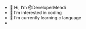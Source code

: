 - 👋 Hi, I’m @DeveloperMehdi
- 👀 I’m interested in coding 
- 🌱 I’m currently learning c language 
- 
<!---
DeveloperMehdi/DeveloperMehdi is a ✨ special ✨ repository because its `README.md` (this file) appears on your GitHub profile.
You can click the Preview link to take a look at your changes.
--->
